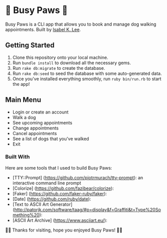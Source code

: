 🐾 Busy Paws 🐾
========================

Busy Paws is a CLI app that allows you to book and manage dog walking appointments. Built by [Isabel K. Lee](https://www.kleetime.com).

## Getting Started

1. Clone this repository onto your local machine.
2. Run `bundle install` to download all the necessary gems.
3. Run `rake db:migrate` to create the database.
4. Run `rake db:seed` to seed the database with some auto-generated data.
5. Once you've installed everything smoothly, run `ruby bin/run.rb` to start the app!

## Main Menu

* Login or create an account
* Walk a dog
* See upcoming appointments
* Change appointments
* Cancel appointments
* See a list of dogs that you've walked
* Exit

### Built With

Here are some tools that I used to build Busy Paws:

* [TTY::Prompt] (https://github.com/piotrmurach/tty-prompt): an interactive command line prompt
* [Colorize] (https://github.com/fazibear/colorize):
* [Faker] (https://github.com/faker-ruby/faker):
* [Date] (https://github.com/ruby/date):
* [Text to ASCII Art Generator] (http://patorjk.com/software/taag/#p=display&f=Graffiti&t=Type%20Something%20):
* [ASCII Art Archive] (https://www.asciiart.eu/): 

🐾🐶 Thanks for visiting, hope you enjoyed Busy Paws! 🐶🐾